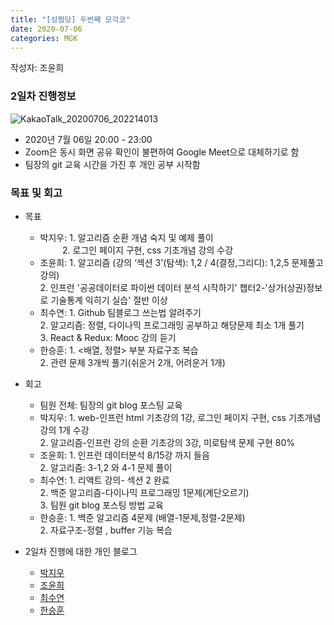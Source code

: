 ```yaml
---
title: "[성찜당] 두번째 모각코"
date: 2020-07-06
categories: MGK
--- 
```


작성자: 조윤희

### 2일차 진행정보  
![KakaoTalk_20200706_202214013](https://user-images.githubusercontent.com/26339800/86588609-fc90cf80-bfc6-11ea-839e-0d5aa4fb4c59.png)

+ 2020년 7월 06일 20:00 - 23:00  
+ Zoom은 동시 화면 공유 확인이 불편하여 Google Meet으로 대체하기로 함
+ 팀장의 git 교육 시간을 가진 후 개인 공부 시작함


### 목표 및 회고  
+ 목표  
  - 박지우: 1. 알고리즘 순환 개념 숙지 및 예제 풀이    
    &nbsp;&nbsp;&nbsp;&nbsp;&nbsp;&nbsp;&nbsp;&nbsp; 2. 로그인 페이지 구현, css 기초개념 강의 수강  
  - 조윤희: 1. 알고리즘 (강의 ‘섹션 3'(탐색): 1,2 / 4(결정,그리디): 1,2,5 문제풀고 강의)      
              2. 인프런 '공공데이터로 파이썬 데이터 분석 시작하기' 챕터2-'상가(상권)정보로 기술통계 익히기 실습' 절반 이상    
  - 최수연: 1. Github 팀블로그 쓰는법 알려주기    
              2. 알고리즘: 정렬, 다이나믹 프로그래밍 공부하고 해당문제 최소 1개 풀기      
              3. React & Redux: Mooc 강의 듣기      
  - 한승훈: 1. <배열, 정렬> 부분 자료구조 복습     
              2. 관련 문제 3개씩 풀기(쉬운거 2개, 어려운거 1개)  
  
+ 회고  
  - 팀원 전체: 팀장의 git blog 포스팅 교육  
  - 박지우: 1. web-인프런 html 기초강의 1강, 로그인 페이지 구현, css 기초개념 강의 1개 수강  
              2. 알고리즘-인프런 강의 순환 기초강의 3강, 미로탐색 문제 구현 80%      
  - 조윤희: 1. 인프런 데이터분석 8/15강 까지 들음     
              2. 알고리즘: 3-1,2 와 4-1 문제 풀이     
  - 최수연: 1. 리액트 강의- 섹션 2 완료    
              2. 백준 알고리즘-다이나믹 프로그래밍 1문제(계단오르기)    
              3. 팀원 git blog 포스팅 방법 교육  
  - 한승훈: 1. 백준 알고리즘 4문제 (배열-1문제,정렬-2문제)      
              2. 자료구조-정렬 , buffer 기능 복습    
 
+ 2일차 진행에 대한 개인 블로그  
  - [박지우](https://jwpark6.github.io/day2/)  
  - [조윤희](https://uni2237.github.io/mgc/MGC02/)  
  - [최수연](https://suyeonchoi.github.io/mgk/third-mgk-post/)  
  - [한승훈](https://gooriiie.github.io/%EB%AA%A8%EA%B0%81%EC%BD%94-2%EC%A3%BC%EC%B0%A8-%EB%AA%A9%ED%91%9C%EC%99%80-%ED%9A%8C%EA%B3%A0/)  
  
